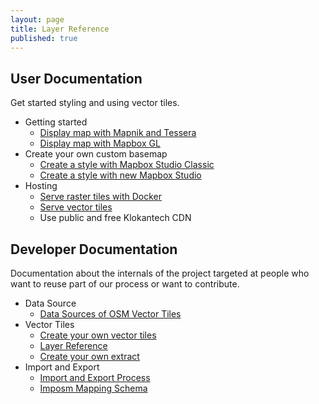 ```yaml
---
layout: page
title: Layer Reference
published: true
---
```


## User Documentation

Get started styling and using vector tiles.

- Getting started
  - [Display map with Mapnik and Tessera](/docs/get-started.html)
  - [Display map with Mapbox GL](/docs/display-map-with-mapbox-gl.html)
- Create your own custom basemap
  - [Create a style with Mapbox Studio Classic](/docs/create-map-with-mapbox-studio-classic.html)
  - [Create a style with new Mapbox Studio](/docs/create-map-with-mapbox-studio.html)
- Hosting
  - [Serve raster tiles with Docker](/docs/server-raster-tiles-docker.html)
  - [Serve vector tiles](/docs/server-vector-tiles.html)
  - Use public and free Klokantech CDN

## Developer Documentation

Documentation about the internals of the project targeted at people
who want to reuse part of our process or want to contribute.

- Data Source
  - [Data Sources of OSM Vector Tiles](/docs/data-sources.html)
- Vector Tiles
  - [Create your own vector tiles](/docs/own-vector-tiles.html)
  - [Layer Reference](/docs/layer-reference.html)
  - [Create your own extract](/docs/extracts.html)
- Import and Export
  - [Import and Export Process](/docs/import-export-process.html)
  - [Imposm Mapping Schema](/docs/imposm-schema.html)
